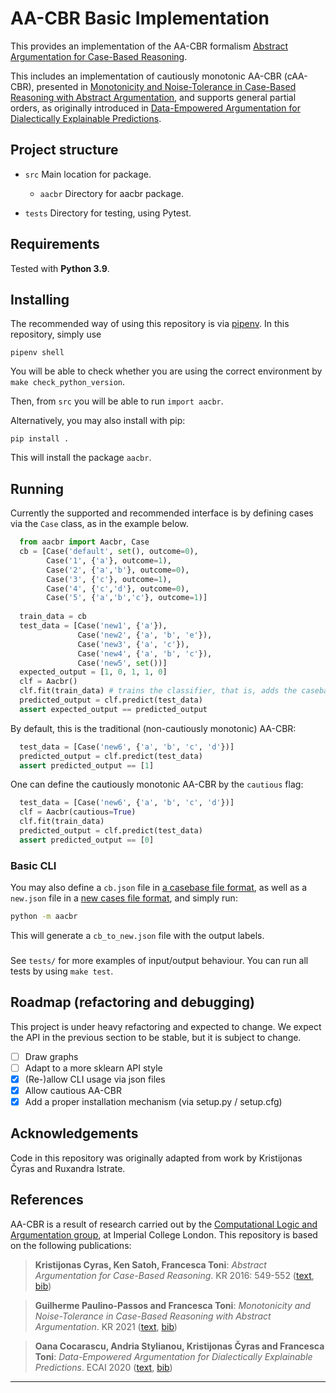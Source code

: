 # AA-CBR Basic Implementation

This provides an implementation of the AA-CBR formalism [Abstract Argumentation for Case-Based Reasoning][1].

This includes an implementation of cautiously monotonic AA-CBR (cAA-CBR), presented in [Monotonicity and Noise-Tolerance in Case-Based Reasoning with Abstract Argumentation][2], and supports general partial orders, as originally introduced in [Data-Empowered Argumentation for Dialectically Explainable Predictions][3].

## Project structure

- `src`
  Main location for package.
  - `aacbr`
  Directory for aacbr package.

- `tests`
  Directory for testing, using Pytest.
<!-- `aacbr.py` -->
<!-- main file to run AA-CBR -->

<!-- `argumentation.py` -->
<!-- for constructing abstract argumentation frameworks and computing grounded labellings -->

<!-- `cases.py` -->
<!-- for constructing cases -->

<!-- `graphs.py` -->
<!-- for drawing directed graphs -->

<!-- `predictions.py`  -->
<!-- for generating AA-CBR predictions -->

<!-- `variables.py` -->
<!-- contains global variables for constructing cases and making predictions -->

<!-- There are a few `.json` files for testing functionality -->

## Requirements

Tested with **Python 3.9**. 

<!-- Needs the following libraries for drawing graphs (optional) -->
<!-- - networkx -->
<!-- - matplotlib -->

## Installing
The recommended way of using this repository is via [pipenv](https://pipenv.pypa.io). In this repository, simply use
```
pipenv shell
```
You will be able to check whether you are using the correct environment by `make check_python_version`.

Then, from `src` you will be able to run `import aacbr`.

Alternatively, you may also install with pip:
```
pip install .
```
This will install the package `aacbr`.

## Running

Currently the supported and recommended interface is by defining cases via the `Case` class, as in the example below.

```python
  from aacbr import Aacbr, Case
  cb = [Case('default', set(), outcome=0),
        Case('1', {'a'}, outcome=1),
        Case('2', {'a','b'}, outcome=0),
        Case('3', {'c'}, outcome=1),
        Case('4', {'c','d'}, outcome=0),
        Case('5', {'a','b','c'}, outcome=1)]
  
  train_data = cb
  test_data = [Case('new1', {'a'}),
               Case('new2', {'a', 'b', 'e'}),
               Case('new3', {'a', 'c'}),
               Case('new4', {'a', 'b', 'c'}),
               Case('new5', set())]
  expected_output = [1, 0, 1, 1, 0]
  clf = Aacbr()
  clf.fit(train_data) # trains the classifier, that is, adds the casebase
  predicted_output = clf.predict(test_data)
  assert expected_output == predicted_output
```

By default, this is the traditional (non-cautiously monotonic) AA-CBR:
```python
  test_data = [Case('new6', {'a', 'b', 'c', 'd'})]
  predicted_output = clf.predict(test_data)
  assert predicted_output == [1]
```
One can define the cautiously monotonic AA-CBR by the `cautious` flag:
```python
  test_data = [Case('new6', {'a', 'b', 'c', 'd'})]
  clf = Aacbr(cautious=True)
  clf.fit(train_data)
  predicted_output = clf.predict(test_data)
  assert predicted_output == [0]
```

### Basic CLI
You may also define a `cb.json` file in [a casebase file format](./tests/data/cb_basic.json), as well as a `new.json` file in a [new cases file format](tests/data/new.json), and simply run:
```bash
python -m aacbr
```
This will generate a `cb_to_new.json` file with the output labels.

###

See `tests/` for more examples of input/output behaviour.
You can run all tests by using `make test`.


## Roadmap (refactoring and debugging)
This project is under heavy refactoring and expected to change. We expect the API in the previous section to be stable, but it is subject to change.
 - [ ] Draw graphs
 - [ ] Adapt to a more sklearn API style
 - [X] (Re-)allow CLI usage via json files
 - [X] Allow cautious AA-CBR
 - [X] Add a proper installation mechanism (via setup.py / setup.cfg)

## Acknowledgements
Code in this repository was originally adapted from work by Kristijonas Čyras and Ruxandra Istrate.

## References

AA-CBR is a result of research carried out by the [Computational Logic and Argumentation group](https://clarg.doc.ic.ac.uk/), at Imperial College London. This repository is based on the following publications:

[1]: https://dl.acm.org/doi/10.5555/3032027.3032100 (Kristijonas Cyras, Ken Satoh, Francesca Toni: Abstract Argumentation for Case-Based Reasoning. KR 2016: 549-552)
> **Kristijonas Cyras, Ken Satoh, Francesca Toni**: *Abstract Argumentation for Case-Based Reasoning*. KR 2016: 549-552
([text](https://dl.acm.org/doi/10.5555/3032027.3032100), [bib](https://dblp.org/rec/conf/kr/CyrasST16.html?view=bibtex))

[2]: https://doi.org/10.24963/kr.2021/48 (Guilherme Paulino-Passos and Francesca Toni: Monotonicity and Noise-Tolerance in Case-Based Reasoning with Abstract Argumentation. KR 2021)
>**Guilherme Paulino-Passos and Francesca Toni**: *Monotonicity and Noise-Tolerance in Case-Based Reasoning with Abstract Argumentation*. KR 2021
([text](https://doi.org/10.24963/kr.2021/48), [bib](https://dblp.org/rec/conf/kr/Paulino-PassosT21.html?view=bibtex))

[3]: https://doi.org/10.3233/FAIA200377 (Oana Cocarascu, Andria Stylianou, Kristijonas Čyras and Francesca Toni: Data-Empowered Argumentation for Dialectically Explainable Predictions. ECAI 2020)
>**Oana Cocarascu, Andria Stylianou, Kristijonas Čyras and Francesca Toni**: *Data-Empowered Argumentation for Dialectically Explainable Predictions*. ECAI 2020
([text](https://doi.org/10.3233/FAIA200377), [bib](https://dblp.org/rec/conf/ecai/CocarascuSCT20.html?view=bibtex))

<!-- ## Execution -->

<!-- aacbr.py executes AA-CBR, e.g.: -->

<!-- > python aacbr.py -->

<!-- - As an input, it takes two .json files - one with a casebase, another one with new cases - where each case is a dictionary with ID (default case should have ID 'default'), factors and outcome. -->

<!-- - Default file names are *cb.json* and *new.json*, as in *interact('cb', 'new')* -->

<!-- - Output containing predictions is dumped to *cb_to_new.json* -->

<!-- - Graphs for each new case visualising a single random directed path within AF are (optionally) dumped to .\graphs -->

***


